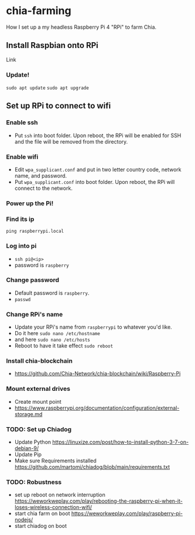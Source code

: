 # chia-farming

How I set up a my headless Raspberry Pi 4 "RPi" to farm Chia.

## Install Raspbian onto RPi
Link

### Update!
`sudo apt update`
`sudo apt upgrade`

## Set up RPi to connect to wifi

### Enable ssh
* Put `ssh` into boot folder. Upon reboot, the RPi will be enabled for SSH and the file will be removed from the directory.

### Enable wifi
* Edit `wpa_supplicant.conf` and put in two letter country code, network name, and password.
* Put `wpa_supplicant.conf` into boot folder. Upon reboot, the RPi will connect to the network.

### Power up the Pi!

### Find its ip
`ping raspberrypi.local`

### Log into pi
* `ssh pi@<ip>`
* password is `raspberry`

### Change password
* Default password is `raspberry`.
* `passwd`

### Change RPi's name
* Update your RPi's name from `raspberrypi` to whatever you'd like.
* Do it here `sudo nano /etc/hostname`
* and here `sudo nano /etc/hosts`
* Reboot to have it take effect `sudo reboot`

### Install chia-blockchain
* https://github.com/Chia-Network/chia-blockchain/wiki/Raspberry-Pi

### Mount external drives
* Create mount point
* https://www.raspberrypi.org/documentation/configuration/external-storage.md


### TODO: Set up Chiadog
* Update Python https://linuxize.com/post/how-to-install-python-3-7-on-debian-9/
* Update Pip
* Make sure Requirements installed https://github.com/martomi/chiadog/blob/main/requirements.txt

### TODO: Robustness
* set up reboot on network interruption https://weworkweplay.com/play/rebooting-the-raspberry-pi-when-it-loses-wireless-connection-wifi/
* start chia farm on boot https://weworkweplay.com/play/raspberry-pi-nodejs/
* start chiadog on boot
